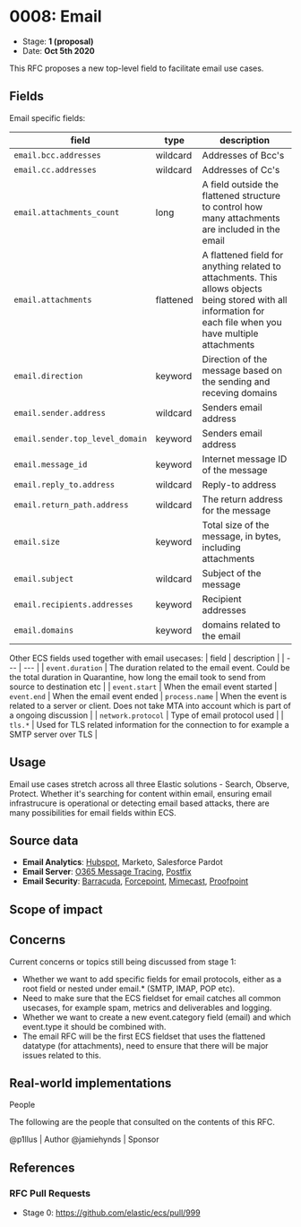 # 0008: Email
<!-- Leave this ID at 0000. The ECS team will assign a unique, contiguous RFC number upon merging the initial stage of this RFC. -->

- Stage: **1 (proposal)** <!-- Update to reflect target stage. See https://elastic.github.io/ecs/stages.html -->
- Date: **Oct 5th 2020** <!-- The ECS team sets this date at merge time. This is the date of the latest stage advancement. -->

This RFC proposes a new top-level field to facilitate email use cases.

<!--
As you work on your RFC, use the "Stage N" comments to guide you in what you should focus on, for the stage you're targeting.
Feel free to remove these comments as you go along.
-->

<!--
Stage 0: Provide a high level summary of the premise of these changes. Briefly describe the nature, purpose, and impact of the changes. ~2-5 sentences.
-->

## Fields

<!--
Stage 1: Describe at a high level how this change affects fields. Which fieldsets will be impacted? How many fields overall? Are we primarily adding fields, removing fields, or changing existing fields? The goal here is to understand the fundamental technical implications and likely extent of these changes. ~2-5 sentences.
-->

Email specific fields:

| field | type | description |
| --- | --- | --- |
| `email.bcc.addresses` | wildcard | Addresses of Bcc's |
| `email.cc.addresses` | wildcard | Addresses of Cc's |
| `email.attachments_count` | long | A field outside the flattened structure to control how many attachments are included in the email |
| `email.attachments` | flattened | A flattened field for anything related to attachments. This allows objects being stored with all information for each file when you have multiple attachments |
| `email.direction` | keyword | Direction of the message based on the sending and receving domains |
| `email.sender.address` | wildcard | Senders email address |
| `email.sender.top_level_domain` | keyword | Senders email address |
| `email.message_id` | keyword | Internet message ID of the message |
| `email.reply_to.address` | wildcard | Reply-to address |
| `email.return_path.address` | wildcard | The return address for the message |
| `email.size` | keyword | Total size of the message, in bytes, including attachments |
| `email.subject` | wildcard | Subject of the message |
| `email.recipients.addresses` | keyword | Recipient addresses |
| `email.domains` | keyword | domains related to the email |


Other ECS fields used together with email usecases:
| field | description |
| --- | --- |
| `event.duration` | The duration related to the email event. Could be the total duration in Quarantine, how long the email took to send from source to destination etc |
| `event.start` | When the email event started
| `event.end` | When the email event ended
| `process.name` | When the event is related to a server or client. Does not take MTA into account which is part of a ongoing discussion |
| `network.protocol` | Type of email protocol used |
| `tls.*` | Used for TLS related information for the connection to for example a SMTP server over TLS |



## Usage

<!--
Stage 1: Describe at a high-level how these field changes will be used in practice. Real world examples are encouraged. The goal here is to understand how people would leverage these fields to gain insights or solve problems. ~1-3 paragraphs.
-->

Email use cases stretch across all three Elastic solutions - Search, Observe, Protect. Whether it's searching for content within email, ensuring email infrastrucure is operational or detecting email based attacks, there are many possibilities for email fields within ECS.

## Source data

<!--
Stage 1: Provide a high-level description of example sources of data. This does not yet need to be a concrete example of a source document, but instead can simply describe a potential source (e.g. nginx access log). This will ultimately be fleshed out to include literal source examples in a future stage. The goal here is to identify practical sources for these fields in the real world. ~1-3 sentences or unordered list.
-->

- **Email Analytics**: [Hubspot](https://legacydocs.hubspot.com/docs/methods/email/email_events_overview), Marketo, Salesforce Pardot
- **Email Server**: [O365 Message Tracing](https://docs.microsoft.com/en-us/exchange/monitoring/trace-an-email-message/run-a-message-trace-and-view-results), [Postfix](https://nxlog.co/documentation/nxlog-user-guide/postfix.html)
- **Email Security**: [Barracuda](https://campus.barracuda.com/product/emailsecuritygateway/doc/12193950/syslog-and-the-barracuda-email-security-gateway/), [Forcepoint](https://www.websense.com/content/support/library/email/v85/email_siem/siem_log_map.pdf), [Mimecast](https://www.mimecast.com/tech-connect/documentation/tutorials/understanding-siem-logs/), [Proofpoint](https://help.proofpoint.com/Threat_Insight_Dashboard/API_Documentation/SIEM_API)

<!--
Stage 2: Included a real world example source document. Ideally this example comes from the source(s) identified in stage 1. If not, it should replace them. The goal here is to validate the utility of these field changes in the context of a real world example. Format with the source name as a ### header and the example document in a GitHub code block with json formatting.
-->

<!--
Stage 3: Add more real world example source documents so we have at least 2 total, but ideally 3. Format as described in stage 2.
-->

## Scope of impact

<!--
Stage 2: Identifies scope of impact of changes. Are breaking changes required? Should deprecation strategies be adopted? Will significant refactoring be involved? Break the impact down into:
 * Ingestion mechanisms (e.g. beats/logstash)
 * Usage mechanisms (e.g. Kibana applications, detections)
 * ECS project (e.g. docs, tooling)
The goal here is to research and understand the impact of these changes on users in the community and development teams across Elastic. 2-5 sentences each.
-->

## Concerns

<!--
Stage 1: Identify potential concerns, implementation challenges, or complexity. Spend some time on this. Play devil's advocate. Try to identify the sort of non-obvious challenges that tend to surface later. The goal here is to surface risks early, allow everyone the time to work through them, and ultimately document resolution for posterity's sake.
-->
Current concerns or topics still being discussed from stage 1:

- Whether we want to add specific fields for email protocols, either as a root field or nested under email.* (SMTP, IMAP, POP etc).
- Need to make sure that the ECS fieldset for email catches all common usecases, for example spam, metrics and deliverables and logging.
- Whether we want to create a new event.category field (email) and which event.type it should be combined with.
- The email RFC will be the first ECS fieldset that uses the flattened datatype (for attachments), need to ensure that there will be major issues related to this.

<!--
Stage 2: Document new concerns or resolutions to previously listed concerns. It's not critical that all concerns have resolutions at this point, but it would be helpful if resolutions were taking shape for the most significant concerns.
-->

<!--
Stage 3: Document resolutions for all existing concerns. Any new concerns should be documented along with their resolution. The goal here is to eliminate the risk of churn and instability by resolving outstanding concerns.
-->

<!--
Stage 4: Document any new concerns and their resolution. The goal here is to eliminate risk of churn and instability by ensuring all concerns have been addressed.
-->

## Real-world implementations

<!--
Stage 4: Identify at least one real-world, production-ready implementation that uses these updated field definitions. An example of this might be a GA feature in an Elastic application in Kibana.
-->

People

The following are the people that consulted on the contents of this RFC.

@p1llus | Author
@jamiehynds | Sponsor

<!--
Who will be or has been consulted on the contents of this RFC? Identify authorship and sponsorship, and optionally identify the nature of involvement of others. Link to GitHub aliases where possible. This list will likely change or grow stage after stage.

e.g.:

* @Yasmina | author
* @Monique | sponsor
* @EunJung | subject matter expert
* @JaneDoe | grammar, spelling, prose
* @Mariana
-->


## References

<!-- Insert any links appropriate to this RFC in this section. -->

### RFC Pull Requests

<!-- An RFC should link to the PRs for each of it stage advancements. -->

* Stage 0: https://github.com/elastic/ecs/pull/999

<!--
* Stage 1: https://github.com/elastic/ecs/pull/NNN
...
-->
